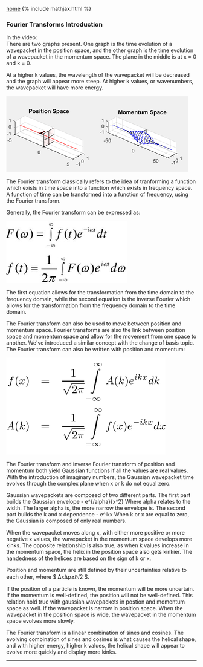 [home](/README.md)
{% include mathjax.html %}

### Fourier Transforms Introduction
   
In the video:  
There are two graphs present. One graph is the time evolution of a wavepacket in the position space, and the other graph is the time evolution of a wavepacket in the momentum space. The plane in the middle is at x = 0 and k = 0. 
 
At a higher k values, the wavelength of the wavepacket will be decreased and the graph will appear more steep. At higher k values, or wavenumbers, the wavepacket will have more energy. 

![video](/posmom.gif)

The Fourier transform classically refers to the idea of tranforming a function which exists in time space into a function which exists in frequency space. A function of time can be transformed into a function of frequency, using the Fourier transform. 

Generally, the Fourier transform can be expressed as: 

![fourier](/four.jpg)


The first equation allows for the transformation from the time domain to the frequency domain, while the second equation is the inverse Fourier which allows for the transformation from the frequency domain to the time domain. 

The Fourier transform can also be used to move between position and momentum space. Fourier transforms are also the link between position space and momentum space and allow for the movement from one space to another. We've introduced a similar concept with the change of basis topic. The Fourier transform can also be written with position and momentum: 

![pos and mom](/posmom.png)


The Fourier transform and inverse Fourier transform of position and momentum both yield Gaussian functions if all the values are real values. With the introduction of imaginary numbers, the Gaussian wavepacket time evolves through the complex plane when x or k do not equal zero. 

Gaussian wavepackets are composed of two different parts. 
The first part builds the Gaussian envelope - e^{/alpha}{x^2} 
Where alpha relates to the width. The larger alpha is, the more narrow the envelope is. 
The second part builds the k and x dependence  - e^ikx 
When k or x are equal to zero, the Gaussian is composed of only real numbers. 

When the wavepacket moves along x, with either more positive or more negative x values, the wavepacket in the momentum space develops more kinks. The opposite relationship is also true, as when k values increase in the momentum space, the helix in the position space also gets kinkier. The handedness of the helices are based on the sign of k or x. 

Position and momentum are still defined by their uncertainties relative to each other, where $ ΔxΔp≥ℏ/2 $.

If the position of a particle is known, the momentum will be more uncertain. If the momentum is well-defined, the position will not be well-defined. This relation hold true with gaussian wavepackets in postion and momentum space as well. If the wavepacket is narrow in position space. When the wavepacket in the position space is wide, the wavepacket in the momentum space evolves more slowly. 

The Fourier transform is a linear combination of sines and cosines. The evolving combination of sines and cosines is what causes the helical shape, and with higher energy, higher k values, the helical shape will appear to evolve more quickly and display more kinks. 
 
-----------------------

